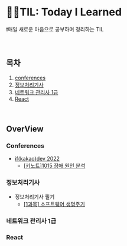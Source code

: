 # 🏃‍♂️TIL: Today I Learned
❗매일 새로운 마음으로 공부하며 정리하는 TIL

<br>

## 목차

1. [conferences](#conferences)
2. [정보처리기사](#정보처리기사)
3. [네트워크 관리사 1급](#네트워크-관리사-1급)
4. [React](#react)

<br>

## OverView
### Conferences
- [if(kakao)dev 2022](https://github.com/sieunp06/TIL/tree/main/conferences/if(kakao)dev%202022)
    - [[키노트]1015 장애 원인 분석](https://github.com/sieunp06/TIL/blob/main/conferences/if%20%EC%B9%B4%EC%B9%B4%EC%98%A4%202022/%ED%82%A4%EB%85%B8%ED%8A%B8/1015-%EC%9E%A5%EC%95%A0-%EC%9B%90%EC%9D%B8-%EB%B6%84%EC%84%9D.md)


### 정보처리기사
- 정보처리기사 필기
    - [[1과목] 소프트웨어 생명주기](https://github.com/sieunp06/TIL/blob/main/%EC%A0%95%EB%B3%B4%EC%B2%98%EB%A6%AC%EA%B8%B0%EC%82%AC/%EC%A0%95%EB%B3%B4%EC%B2%98%EB%A6%AC%EA%B8%B0%EC%82%AC%20%ED%95%84%EA%B8%B0/%EC%86%8C%ED%94%84%ED%8A%B8%EC%9B%A8%EC%96%B4-%EC%83%9D%EB%AA%85%EC%A3%BC%EA%B8%B0.md)

### 네트워크 관리사 1급

### React